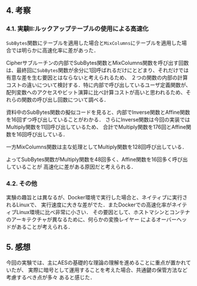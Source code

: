 ## 4. 考察
### 4.1. 実験II:ルックアップテーブルの使用による高速化
`SubBytes`関数にテーブルを適用した場合と`MixColumns`にテーブルを適用した場合では明らかに高速化率に差があった．

Cipherサブルーチンの内部でSubBytes関数とMixColumns関数を呼び出す回数は、最終回に`SubBytes`関数が余分に1回呼ばれるだけにとどまり、それだけでは有意な差を生む要因とはならないと考えられるため、
２つの関数の内部の計算コストの違いについて検討する．特に内部で呼び出しているユーザ定義関数が、
配列変数へのアクセスやビット演算に比べ計算コストが高いと思われるため、それらの関数の呼び出し回数について調べる．

資料中のSubBytes関数の擬似コードを見ると、内部でInverse関数とAffine関数を16回ずつ呼び出していることがわかる．
さらにInverse関数は今回の実装ではMultiply関数を11回呼び出しているため、
合計でMultiply関数を176回とAffine関数を16回呼び出している．

一方MixColumns関数は主な処理としてMultiply関数を128回呼び出している．

よってSubBytes関数がMultiply関数を48回多く、Affine関数を16回多く呼び出していることが
高速化に差がある原因だと考えられる．

### 4.2. その他
実験の趣旨とは異なるが、Docker環境で実行した場合と、ネイティブに実行されるLinuxで、
実行速度に大きな差がでた．またDockerでの高速化率がネイティブLinux環境に比べ非常に小さい．
その要因として、ホストマシンとコンテナのアーキテクチャが異なるために、何らかの変換レイヤー
によるオーバーヘッドがあることが考えられる．


## 5. 感想
今回の実験では、主にAESの基礎的な理論の理解を進めることに重点が置かれていたが、
実際に暗号として運用することを考えた場合、共通鍵の保管方法など考慮するべき点が多々
あると感じた．

